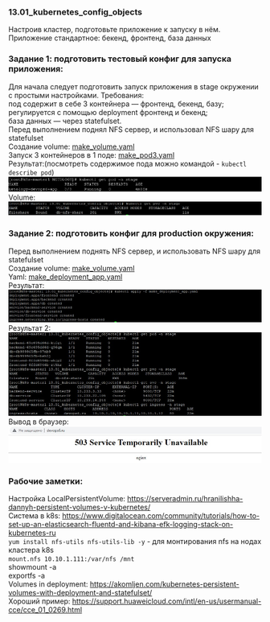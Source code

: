 ### 13.01_kubernetes_config_objects </br>
Настроив кластер, подготовьте приложение к запуску в нём. Приложение стандартное: бекенд, фронтенд, база данных </br>
### Задание 1: подготовить тестовый конфиг для запуска приложения: </br>
Для начала следует подготовить запуск приложения в stage окружении с простыми настройками. Требования: </br>
под содержит в себе 3 контейнера — фронтенд, бекенд, базу;  </br>
регулируется с помощью deployment фронтенд и бекенд;  </br>
база данных — через statefulset.  </br>
Перед выполнением поднял NFS сервер, и использовал NFS шару для statefulset </br>
Создание volume: [make_volume.yaml](https://github.com/murzinvit/13.01_kubernetes_config_objects/blob/2faeb6595706843e6738eebd7d609e18469e368e/make_volume.yaml) </br>
Запуск 3 контейнеров в 1 поде: [make_pod3.yaml](https://github.com/murzinvit/13.01_kubernetes_config_objects/blob/2faeb6595706843e6738eebd7d609e18469e368e/make_pod3.yaml)</br>
Результат:(посмотреть содержимое пода можно командой - `kubectl describe pod`) </br>
![3_image_in_1_pod](https://github.com/murzinvit/screen/blob/f3a37036707de1cf615f9c3ae9fe890e4f86ff23/Kuber_3_image_in_1_pod.jpg) </br>
Volume: </br>
![kuber_volume_pvc](https://github.com/murzinvit/screen/blob/fec2dee77f055bce28fc061b2f2d27082b86bdd1/Kuber_volume_pvc_2Gb.jpg) </br>

### Задание 2: подготовить конфиг для production окружения: </br>
Перед выполнением поднять NFS сервер, и использовать NFS шару для statefulset </br>
Создание volume: [make_volume.yaml](https://github.com/murzinvit/13.01_kubernetes_config_objects/blob/2faeb6595706843e6738eebd7d609e18469e368e/make_volume.yaml) </br>
Yaml: [make_deployment_app.yaml](https://github.com/murzinvit/13.01_kubernetes_config_objects/blob/361ba17eefda03c87515921a474531fa9997f2af/make_deployment_app.yaml) </br>
Результат:</br>
![apps_in_deployment](https://github.com/murzinvit/screen/blob/99b8d61f2f8ec35a586831c0261dcd48920c7978/Kuber_apps_in_deployment.jpg) </br>
Результат 2: </br>
![Kuber_all_service_run](https://github.com/murzinvit/screen/blob/c7191758b84d5b2afd7aa5f193b2f5579885fbf7/Kuber_all_service_run.jpg) </br>
Вывод в браузер: </br>
![Kuber_apps_in_deployment](https://github.com/murzinvit/screen/blob/00922e1690b028e8569d9b32b55803f225ede755/Kuber_up_app_result_nginx.jpg) </br>


### Рабочие заметки: </br>
Настройка LocalPersistentVolume: https://serveradmin.ru/hranilishha-dannyh-persistent-volumes-v-kubernetes/ </br>
Система в k8s: https://www.digitalocean.com/community/tutorials/how-to-set-up-an-elasticsearch-fluentd-and-kibana-efk-logging-stack-on-kubernetes-ru </br>
`yum install nfs-utils nfs-utils-lib -y` - для монтирования nfs на нодах кластера k8s </br>
`mount.nfs 10.10.1.111:/var/nfs /mnt` </br>
showmount -a </br>
exportfs -a </br>
Volumes in deployment: https://akomljen.com/kubernetes-persistent-volumes-with-deployment-and-statefulset/ </br>
Хороший пример: https://support.huaweicloud.com/intl/en-us/usermanual-cce/cce_01_0269.html </br>

